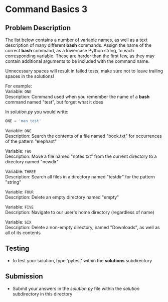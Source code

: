# Command Basics 3

## Problem Description
The list below contains a number of variable names, as well as a text description of many different **bash** commands. Assign the name of the correct **bash** command, as a lowercase Python string, to each corresponding variable. These are harder than the first few, as they may contain additional arguments to be included with the command name.  

Unnecessary spaces will result in failed tests, make sure not to leave trailing spaces in the solutions!

For example:  
Variable: `ONE`  
Description: Command used when you remember the name of a **bash** command named "test", but forget what it does

In *solution.py* you would write:
```python
ONE = 'man test'
```

Variable: `ONE`  
Description: Search the contents of a file named "book.txt" for occurrences of the pattern "elephant"  

Variable: `TWO`  
Description: Move a file named "notes.txt" from the current directory to a directory named "newdir"   

Variable: `THREE`  
Description: Search all files in a directory named "testdir" for the pattern "string"  

Variable: `FOUR`  
Description: Delete an empty directory named "empty"  

Variable: `FIVE`  
Description: Navigate to our user's home directory (regardless of name)  

Variable: `SIX`  
Description: Delete a non-empty directory, named "Downloads", as well as all of its contents  

## Testing
* to test your solution, type 'pytest' within the **solutions** subdirectory

## Submission
* Submit your answers in the *solution.py* file within the *solution* subdirectory in this directory
